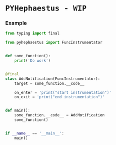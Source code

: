 <div align="left">
  <h1><code>PYHephaestus - WIP</code></h1>
</div>


### Example

```python
from typing import final

from pyhephaestus import FuncInstrumentator


def some_function():
    print('Do work')


@final
class AddNotification(FuncInstrumentator):
    target = some_function.__code__

    on_enter = 'print("start instrumentation")'
    on_exit = 'print("end instrumentation")'


def main():
    some_function.__code__ = AddNotification
    some_function()


if __name__ == '__main__':
    main()
```